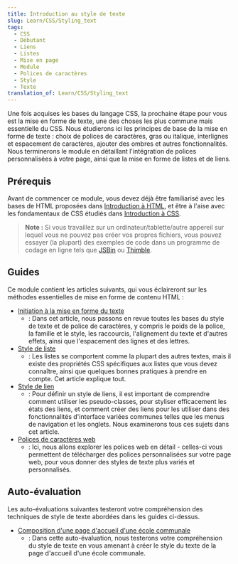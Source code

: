 ```yaml
---
title: Introduction au style de texte
slug: Learn/CSS/Styling_text
tags:
  - CSS
  - Débutant
  - Liens
  - Listes
  - Mise en page
  - Module
  - Polices de caractères
  - Style
  - Texte
translation_of: Learn/CSS/Styling_text
---
```


Une fois acquises les bases du langage CSS, la prochaine étape pour vous est la mise en forme de texte, une des choses les plus commune mais essentielle du CSS. Nous étudierons ici les principes de base de la mise en forme de texte : choix de polices de caractères, gras ou italique, interlignes et espacement de caractères, ajouter des ombres et autres fonctionnalités. Nous terminerons le module en détaillant l'intégration de polices personnalisées à votre page, ainsi que la mise en forme de listes et de liens.

## Prérequis

Avant de commencer ce module, vous devez déjà être familiarisé avec les bases de HTML proposées dans [Introduction à HTML](/fr/Apprendre/HTML/Introduction_%C3%A0_HTML), et être à l'aise avec les fondamentaux de CSS étudiés dans [Introduction à CSS](/fr/Apprendre/CSS/Introduction_%C3%A0_CSS).

> **Note :** Si vous travaillez sur un ordinateur/tablette/autre appereil sur lequel vous ne pouvez pas créer vos propres fichiers, vous pouvez essayer (la plupart) des exemples de code dans un programme de codage en ligne tels que [JSBin](http://jsbin.com/) ou [Thimble](https://thimble.mozilla.org/).

## Guides

Ce module contient les articles suivants, qui vous éclaireront sur les méthodes essentielles de mise en forme de contenu HTML :

- [Initiation à la mise en forme du texte](/fr/docs/Learn/CSS/Styling_text/initiation-mise-en-forme-du-texte)
  - : Dans cet article, nous passons en revue toutes les bases du style de texte et de police de caractères, y compris le poids de la police, la famille et le style, les raccourcis, l'alignement du texte et d'autres effets, ainsi que l'espacement des lignes et des lettres.
- [Style de liste](/fr/docs/Learn/CSS/Styling_text/Styling_lists)
  - : Les listes se comportent comme la plupart des autres textes, mais il existe des propriétés CSS spécifiques aux listes que vous devez connaître, ainsi que quelques bonnes pratiques à prendre en compte. Cet article explique tout.
- [Style de lien](/fr/docs/Learn/CSS/Styling_text/Styling_links)
  - : Pour définir un style de liens, il est important de comprendre comment utiliser les pseudo-classes, pour styliser efficacement les états des liens, et comment créer des liens pour les utiliser dans des fonctionnalités d'interface variées communes telles que les menus de navigation et les onglets. Nous examinerons tous ces sujets dans cet article.
- [Polices de caractères web](/fr/docs/Learn/CSS/Styling_text/Web_fonts)
  - : Ici, nous allons explorer les polices web en détail - celles-ci vous permettent de télécharger des polices personnalisées sur votre page web, pour vous donner des styles de texte plus variés et personnalisés.

## Auto-évaluation

Les auto-évaluations suivantes testeront votre compréhension des techniques de style de texte abordées dans les guides ci-dessus.

- [Composition d'une page d'accueil d'une école communale](/fr/docs/Learn/CSS/Styling_text/Typesetting_a_homepage)
  - : Dans cette auto-évaluation, nous testerons votre compréhension du style de texte en vous amenant à créer le style du texte de la page d'accueil d'une école communale.
